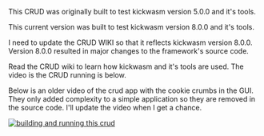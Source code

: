 This CRUD was originally built to test kickwasm version 5.0.0 and it's tools.

This current version was built to test kickwasm version 8.0.0 and it's tools.

I need to update the CRUD WIKI so that it reflects kickwasm version 8.0.0. Version 8.0.0 resulted in major changes to the framework's source code.

Read the CRUD wiki to learn how kickwasm and it's tools are used. The video is the CRUD running is below.

Below is an older video of the crud app with the cookie crumbs in the GUI. They only added complexity to a simple application so they are removed in the source code. I'll update the video when I get a chance.

[![building and running this crud](https://i.vimeocdn.com/video/803693464.webp?mw=550&amp;mh=310&amp;q=70)](https://vimeo.com/351949802)
